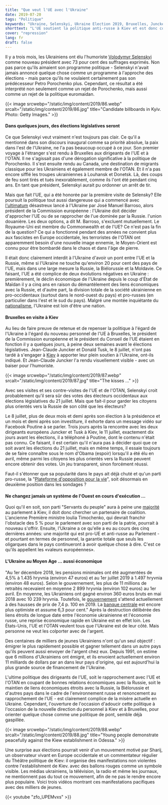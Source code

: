 ```yaml
---
title: "Que veut l'UE avec l'Ukraine"
date: 2019-07-20
tags: "Politique"
keywords: "Ukraine, Selenskyi, Ukraine Election 2019, Bruxelles, Juncker, Tusk, Russie, OTAN, Europe, Commission européenne, Comedian, Donetsk, Louhansk, Barroso"
shorttext: "L'UE soutient la politique anti-russe à Kiev et est donc conjointement responsable de la misère dans le pays."
cover: "repression"
lang: fr
draft: false
---
```


Il y a trois mois, les Ukrainiens ont élu l'humoriste [Volodymyr Selenskyi](https://abcnews.go.com/International/comedian-volodymyr-zelenskiy-wins-ukrainian-election-exit-poll/story?id=62539204 "Comedian Volodymyr Zelensky wins Ukrainian presidential election") comme nouveau président avec 73 pour cent des suffrages exprimés. Non pas parce qu'ils aimaient son programme politique - Selenskyi n'avait jamais annoncé quelque chose comme un programme à l'approche des élections - mais parce qu'ils ne voulaient certainement pas son prédécesseur Petro Porochenko plus. Cependant, ce résultat a été interprété non seulement comme un rejet de Porochenko, mais aussi comme un rejet de la politique euromaidan.

{{< image srcwebp="/static/img/content/2019/86.webp" srcalt="/static/img/content/2019/86.jpg" title="Candidate billboards in Kyiv. Photo: Getty Images." >}}

#### Dans quelques jours, des élections législatives seront

Ce que Selenskyi veut vraiment n'est toujours pas clair. Ce qu'il a mentionné dans son discours inaugural comme sa priorité absolue, la paix dans l'est de l'Ukraine, ne l'a pas beaucoup occupé à ce jour. Son premier voyage à l'étranger s'est rendu à Bruxelles aux dirigeants de l'UE et à l'OTAN. Il ne s'agissait pas d'une dérogation significative à la politique de Porochenko. Il s'est ensuite rendu au Canada, une destination de migrants classique pour les Ukrainiens et également membre de l'OTAN. Et il n'a pas encore sifflé les troupes ukrainiennes à Louhansk et Donetsk. Là, des coups de feu sont tirés et tués inexorablement, comme ils l'ont été pendant cinq ans. En tant que président, Selenskyi aurait pu ordonner un arrêt de tir.

Mais que fait l'UE, qui a été honorée par la première visite de Selensky? Elle poursuit la politique tout aussi dangereuse qui a commencé avec [l'ultimatum](https://www.politico.eu/article/ashton-returns-to-ukraine/ "Ashton returns to Ukraine") désastreux lancé à l'Ukraine par José Manuel Barroso, alors président de la Commission européenne : l'Ukraine doit décider d'approcher l'UE ou de se rapprocher de l'ue dominée par la Russie. l'union douanière. Les deux options, a dit M. Barroso, s'excluent mutuellement. Le Royaume-Uni est membre du Commonwealth et de l'UE? Ce n'est pas la fin de la question? Ce qui a fonctionné pendant des années ne convient plus aux fascistes en Europe occidentale, les terroristes de l'OTAN ont apparemment besoin d'une nouvelle image ennemie, le Moyen-Orient est connu pour être bombardé dans le chaos et dans l'âge de pierre.

Il était donc clairement interdit à l'Ukraine d'avoir un pont entre l'UE et la Russie, même si l'Ukraine ne touche qu'environ 20 pour cent des pays de l'UE, mais dans une large mesure la Russie, la Biélorussie et la Moldavie. Ce faisant, l'UE a été complice de deux évolutions négatives en Ukraine : premièrement, le déclin économique de l'Ukraine depuis le coup d'État de Maïdan il y a cinq ans en raison du démantèlement des liens économiques avec la Russie, et d'autre part, la division totale de la société ukrainienne en pro-occidentaux (surtout dans le nord-ouest du pays) et pro-russes (en particulier dans l'est et le sud du pays). Malgré une montée inquiétante du [nationalisme](https://www.theguardian.com/world/2019/apr/11/ultranationalism-in-ukraine-a-photo-essay "Ultranationalism in Ukraine – a photo essay"), l'Ukraine est loin d'être une nation.

#### Bruxelles en visite à Kiev

Au lieu de faire preuve de retenue et de repenser la politique à l'égard de l'Ukraine à l'égard du nouveau personnel de l'UE à Bruxelles, le président de la Commission européenne et le président du Conseil de l'UE étaient en fonction il y a quelques jours, à peine deux semaines avant le élections législatives. Jean-Claude Juncker et Donald Tusk, le 8 juillet, n'ont pas tardé à s'engager à [Kiev](https://www.reuters.com/article/us-ukraine-eu/top-eu-officials-visit-kiev-pledge-more-aid-for-war-torn-east-ukraine-idUSKCN1U31WF?feedType=RSS& "Top EU officials visit Kiev, pledge more aid for war-torn east Ukraine") à apporter leur plein soutien à l'Ukraine, ont-ils indiqué. Et Jean-Claude Juncker l'a rendu visuellement visible - avec un baiser pour l'humoriste.

{{< image srcwebp="/static/img/content/2019/87.webp" srcalt="/static/img/content/2019/87.jpg" title="The kisses ..." >}}

Avec ses visites et ses contre-visites de l'UE et de l'OTAN, Selenskyi croit probablement qu'il sera sûr des votes des électeurs occidentaux aux élections législatives du 21 juillet. Mais que fait-il pour garder les citoyens plus orientés vers la Russie de son côté que les électeurs?

Le 8 juillet, plus de deux mois et demi après son élection à la présidence et un mois et demi après son investiture, il exhorte dans un message vidéo sur Facebook Poutine à se parler. Trois jours après la rencontre avec les deux dirigeants européens Juncker et Tusk à Kiev, le 11 juillet, exactement dix jours avant les élections, il a téléphoné à Poutine, dont le contenu n'était pas connu. Ce faisant, il est certain qu'il n'aura pas à décider quoi que ce soit avant les élections du 21 juillet, mais en même temps, il essaie toujours de se faire connaître sous le nom d'Obama (espoir) lorsqu'il a été élu en avril, même parmi les citoyens les plus orientés vers la Russie peuvent encore obtenir des votes. Un jeu transparent, sinon forcément réussi.

Faut-il s'étonner que sa popularité dans le pays ait déjà chuté et qu'un parti pro-russe, la "[Plateforme d'opposition pour la vie](https://www.kyivpost.com/ukraine-politics/after-laying-low-one-pro-russian-party-flies-high.html "After laying low, one pro-Russian party flies high")", soit désormais en deuxième position dans les sondages ?

#### Ne changez jamais un système de l'Ouest en cours d'exécution ...

Quoi qu'il en soit, son parti "Servants du peuple" aura à peine une [majorité](https://www.kyivpost.com/ukraine-politics/new-poll-only-four-parties-will-make-it-to-parliament.html "New poll: Only 4 parties will make it to parliament") au parlement à Kiev, il doit donc chercher un partenaire de coalition. L'ancienne Première ministre Ioulia Timochenko, qui devrait franchir l'obstacle des 5 % pour le parlement avec son parti de la patrie, pourrait à nouveau s'offrir. Ensuite, l'Ukraine a ce qu'elle a eu au cours des cinq dernières années: une majorité qui est pro-UE et anti-russe au Parlement - et pourtant en termes de personnel, la garantie totale que seuls les oligarques dans le pays continueront à avoir quelque chose à dire. C'est ce qu'ils appellent les «valeurs européennes».

#### L'Ukraine au Moyen Age ... aussi économique

"Au 1er décembre 2018, les pensions minimales ont été augmentées de 4,5% à 1.435 hryvnia (environ 47 euros) et au 1er juillet 2019 à 1.497 hryvnia (environ 48 euros). Selon le gouvernement, les plus de 11 millions de retraités recevaient en moyenne 2 899 hryvnia (environ 102 euros) au 1er avril. En moyenne, les Ukrainiens ont gagné environ 360 euros bruts en mai 2018 avec 10 239 hryvnia. Toutefois, le [gouvernement](http://ukrstat.gov.ua/express/expr2019/07/94.pdf "http://ukrstat.gov.ua") s'attend actuellement à des hausses de prix de 7,4 p. 100 en 2019. La [banque centrale](https://bank.gov.ua/control/uk/publish/article?art_id=98836510&cat_id=55838 "Коментар Національного банку щодо рівня інфляції у червні 2019 року") est encore plus optimiste et assume 6,3 pour cent." Après la destruction délibérée des liens étroits de longue date entre l'économie ukrainienne et l'économie russe, une reprise économique rapide en Ukraine est en effet loin. Les États-Unis, l'UE et l'OTAN veulent tous que l'Ukraine est de leur côté. Mais personne ne veut les colporter avec de l'argent.

Des centaines de milliers de jeunes Ukrainiens n'ont qu'un seul objectif : émigrer le plus rapidement possible et gagner tellement dans un autre pays qu'ils peuvent aussi envoyer de l'argent chez eux. Depuis 1991, on estime que 6 millions d'Ukrainiens ont émigré, et ils envoient actuellement environ 11 milliards de dollars par an dans leur pays d'origine, qui est aujourd'hui la plus grande source de financement de l'Ukraine.

L'ultime politique des dirigeants de l'UE, soit le rapprochement avec l'UE et l'OTAN en coupant de bonnes relations économiques avec la Russie, soit le maintien de liens économiques étroits avec la Russie, la Biélorussie et d'autres pays dans le cadre de l'environnement russe et renoncement au rapprochement de l'UE - est clairement complice de la misère actuelle en Ukraine. Cependant, l'ouverture de l'occasion d'adoucir cette politique à l'occasion de la nouvelle direction du personnel à Kiev et à Bruxelles, pour orienter quelque chose comme une politique de pont, semble déjà gaspillée.

{{< image srcwebp="/static/img/content/2019/88.webp" srcalt="/static/img/content/2019/88.jpg" title="Young people demonstrate peacefully against the Kiew establishment in Odessa." >}}

Une surprise aux élections pourrait venir d'un mouvement motivé par Sharij, un observateur vivant en Europe occidentale et un commentateur régulier du Théâtre politique de Kiev: il organise des manifestations non violentes contre l'establishment de Kiev. avec des ballons rouges comme un symbole visible. Les médias ukrainiens, la télévision, la radio et même les journaux, ne mentionnent pas du tout ce mouvement, afin de ne pas le rendre encore plus populaire. Voici trois vidéos montrant ces manifestations pacifiques avec des milliers de jeunes.

{{< youtube "zfo_UPEMvxs" >}}
